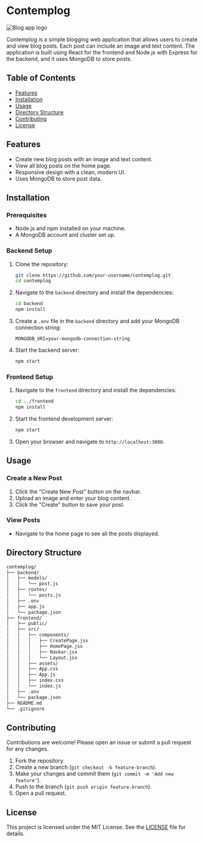 
# Contemplog

![Blog app logo](https://github.com/sanjana-vivek/Contemplog/assets/126575036/fdea36d4-09da-4b58-8072-f1816c5fb75f)


Contemplog is a simple blogging web application that allows users to create and view blog posts. Each post can include an image and text content. The application is built using React for the frontend and Node.js with Express for the backend, and it uses MongoDB to store posts.

## Table of Contents

- [Features](#features)
- [Installation](#installation)
- [Usage](#usage)
- [Directory Structure](#directory-structure)
- [Contributing](#contributing)
- [License](#license)

## Features

- Create new blog posts with an image and text content.
- View all blog posts on the home page.
- Responsive design with a clean, modern UI.
- Uses MongoDB to store post data.

## Installation

### Prerequisites

- Node.js and npm installed on your machine.
- A MongoDB account and cluster set up.

### Backend Setup

1. Clone the repository:
    ```bash
    git clone https://github.com/your-username/contemplog.git
    cd contemplog
    ```

2. Navigate to the `backend` directory and install the dependencies:
    ```bash
    cd backend
    npm install
    ```

3. Create a `.env` file in the `backend` directory and add your MongoDB connection string:
    ```env
    MONGODB_URI=your-mongodb-connection-string
    ```

4. Start the backend server:
    ```bash
    npm start
    ```

### Frontend Setup

1. Navigate to the `frontend` directory and install the dependencies:
    ```bash
    cd ../frontend
    npm install
    ```

2. Start the frontend development server:
    ```bash
    npm start
    ```

3. Open your browser and navigate to `http://localhost:3000`.

## Usage

### Create a New Post

1. Click the "Create New Post" button on the navbar.
2. Upload an image and enter your blog content.
3. Click the "Create" button to save your post.

### View Posts

- Navigate to the home page to see all the posts displayed.

## Directory Structure

```bash
contemplog/
├── backend/
│   ├── models/
│   │   └── post.js
│   ├── routes/
│   │   └── posts.js
│   ├── .env
│   ├── app.js
│   └── package.json
├── frontend/
│   ├── public/
│   ├── src/
│   │   ├── components/
│   │   │   ├── CreatePage.jsx
│   │   │   ├── HomePage.jsx
│   │   │   ├── Navbar.jsx
│   │   │   └── Layout.jsx
│   │   ├── assets/
│   │   ├── App.css
│   │   ├── App.js
│   │   ├── index.css
│   │   └── index.js
│   ├── .env
│   └── package.json
├── README.md
└── .gitignore
```

## Contributing

Contributions are welcome! Please open an issue or submit a pull request for any changes.

1. Fork the repository.
2. Create a new branch (`git checkout -b feature-branch`).
3. Make your changes and commit them (`git commit -m 'Add new feature'`).
4. Push to the branch (`git push origin feature-branch`).
5. Open a pull request.

## License

This project is licensed under the MIT License. See the [LICENSE](LICENSE) file for details.
